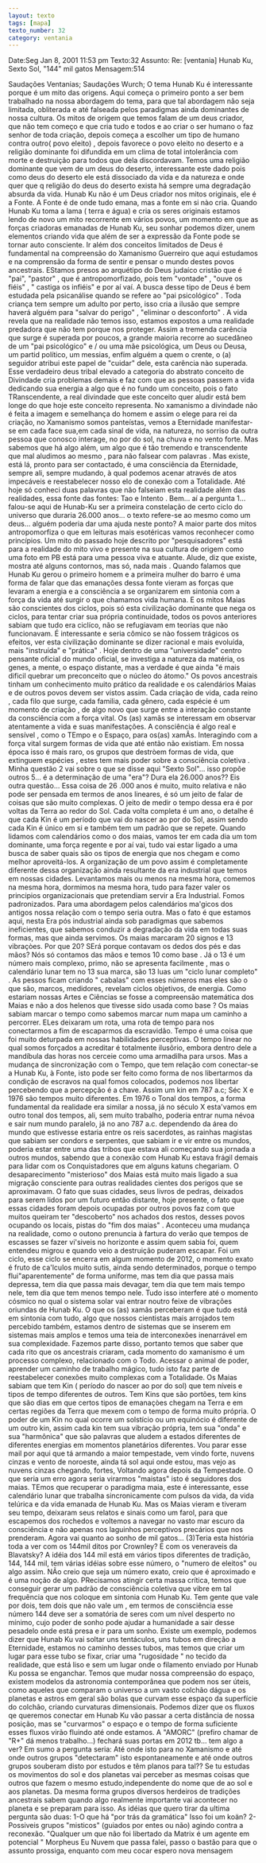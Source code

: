 ```yaml
---
layout: texto
tags: [mapa]
texto_number: 32
category: ventania
---
```

Date:Seg Jan 8, 2001 11:53 pm
Texto:32
Assunto: Re: [ventania] Hunab Ku, Sexto Sol, "144" mil gatos
Mensagem:514

Saudações Ventanias; 
Saudações Wurch; 
O tema Hunab Ku é interessante porque é um mito das origens. 
Aqui começa o primeiro ponto a ser bem trabalhado na nossa abordagem do tema, para que tal abordagem não seja limitada, obliterada e até falseada pelos paradigmas ainda dominantes de nossa cultura. 
Os mitos de origem que temos falam de um deus criador, que não tem começo e que cria tudo e todos e ao criar o ser humano o faz senhor de toda criação, depois começa a escolher um tipo de humano contra outro( povo eleito) , depois favorece o povo eleito no deserto e a religião dominante foi difundida em um clima de total intolerância com morte e destruição para todos que dela discordavam. 
Temos uma religião dominante que vem de um deus do deserto, interessante este dado pois como deus do deserto ele está dissociado da vida e da natureza e onde quer que q religião do deus do deserto exista há sempre uma degradação absurda da vida. 
Hunab Ku não é um Deus criador nos mitos originais, ele é a Fonte. 
A Fonte é de onde tudo emana, mas a fonte em si nào cria. 
Quando Hunab Ku toma a lama ( terra e água) e cria os seres originais estamos lendo de novo um mito recorrente em vários povos, um momento em que as forças criadoras emanadas de Hunab Ku, seu sonhar podemos dizer, unem elementos criando vida que além de ser a expressão da Fonte pode se tornar auto consciente. 
Ir além dos conceitos limitados de Deus é fundamental na compreensão do Xamanismo Guerreiro que aqui estudamos e na comprensão da forma de sentir e pensar o mundo destes povos ancestrais. 
EStamos presos ao arquétipo do Deus judaíco cristão que é "pai", "pastor" , que é antropomorfizado, pois tem "vontade" , "ouve os fiéis" , " castiga os infiéis" e por aí vaí. 
A busca desse tipo de Deus é bem estudada pela psicanálise quando se refere ao "pai psicológico" . 
Toda criança tem sempre um adulto por perto, isso cria a ilusão que sempre haverá alguém para "salvar do perigo" , "eliminar o desconforto" . 
A vida revela que na realidade não temos isso, estamos expostos a uma realidade predadora que não tem porque nos proteger. 
Assim a tremenda carência que surge é superada por poucos, a grande maioria recorre ao sucedâneo de um "pai psicológico" e / ou uma mãe psicológica, um Deus ou Deusa, um partid político, um messias, enfim alguém a quem o crente, o (a) seguidor atribui este papel de "cuidar" dele, esta carência nào superada. 
Esse verdadeiro deus tribal elevado a categoria do abstrato conceito de Divindade cria problemas demais e faz com que as pessoas passem a vida dedicando sua energia a algo que é no fundo um conceito, pois o fato TRanscendente, a real divindade que este conceito quer aludir está bem longe do que hoje este conceito representa. 
No xamanismo a divindade não é feita a imagem e semelhança do homem e assim o elege para rei da criação, no Xamanismo somos panteístas, vemos a Eternidade manifestar-se em cada face sua,em cada sinal de vida, na natureza, no sorriso da outra pessoa que conosco interage, no por do sol, na chuva e no vento forte. 
Mas sabemos que há algo além, um algo que é tão tremendo e transcendente que mal aludimos ao mesmo , para não falsear com palavras . 
Mas existe, está lá, pronto para ser contactado, é uma consciência da Eternidade, sempre ali, sempre mudando, à qual podemos acenar através de atos impecáveis e reestabelecer nosso elo de conexão com a Totalidade. 
Até hoje só conheci duas palavras que não falseiam esta realidade além das realidades, essa fonte das fontes: 
Tao e Intento . 
Bem... aí a pergunta 1... falou-se aqui de Hunab-Ku ser a primeira constelação de certo ciclo do universo que duraria 26.000 anos... o texto refere-se ao mesmo como um deus... alguém poderia dar uma ajuda neste ponto? 
A maior parte dos mitos antropomorfiza o que em leituras mais esotéricas vamos reconhecer como princípios. 
Um mito do passado hoje descrito por "pesquisadores" está para a realidade do mito vivo e presente na sua cultura de origem como uma foto em PB está para uma pessoa viva e atuante. 
Alude, diz que existe, mostra até alguns contornos, mas só, nada mais . 
Quando falamos que Hunab Ku gerou o primeiro homem e a primeira mulher do barro é uma forma de falar que das emanações dessa fonte vieram as forças que levaram a energia e a consciência a se organizarem em sintonia com a força da vida até surgir o que chamamos vida humana. 
E os mitos Maias são conscientes dos ciclos, pois só esta civilização dominante que nega os ciclos, para tentar criar sua própria continuidade, todos os povos anteriores sabiam que tudo era ciclíco, não se refugiavam em teorias que nào funcionavam. 
É interessante e seria cômico se nào fossem trágicos os efeitos, ver esta civilização dominante se dizer racional e mais evoluída, mais "instruída" e "prática" . 
Hoje dentro de uma "universidade" centro pensante oficial do mundo oficial, se investiga a natureza da matéria, os genes, a mente, o espaço distante, mas a verdade é que ainda "é mais dificil quebrar um preconceito que o núcleo do átomo." 
Os povos ancestrais tinham um conhecimento muito prático da realidade e os calendários Maias e de outros povos devem ser vistos assim. 
Cada criaçào de vida, cada reino , cada filo que surge, cada familia, cada gênero, cada espécie é um momento de criação , de algo novo que surge entre a interação constante da consciência com a força vital. 
Os (as) xamãs se interessam em observar atentamente a vida e suas manifestações. 
A consciência é algo real e sensível , como o TEmpo e o Espaço, para os(as) xamÃs. 
Interagindo com a força vital surgem formas de vida que até então não existiam. 
Em nossa época isso é mais raro, os grupos que destròem formas de vida, que extinguem espécies , estes tem mais poder sobre a consciência coletiva . 
Minha questão 2 vai sobre o que se disse aqui "Sexto Sol"... isso propõe outros 5... é a determinação de uma "era"? Dura ela 26.000 anos?? Eis outra questão... 
Essa coisa de 26 .000 anos é muito, muito relativa e não pode ser pensada em termos de anos lineares, é só um jeito de falar de coisas que são muito complexas. 
O jeito de medir o tempo dessa era é por voltas da Terra ao redor do Sol. 
Cada volta completa é um ano, o detalhe é que cada Kin é um período que vai do nascer ao por do Sol, assim sendo cada Kin é único em si e também tem um padrão que se repete. 
Quando lidamos com calendários como o dos maias, vamos ter em cada dia um tom dominante, uma força regente e por aí vai, tudo vai estar ligado a uma busca de saber quais são os tipos de energia que nos chegam e como melhor aproveitá-los. 
A organização de um povo assim é completamente diferente dessa organização ainda resultante da era industrial que temos em nossas cidades. 
Levantamos mais ou menos na mesma hora, comemos na mesma hora, dormimos na mesma hora, tudo para fazer valer os principios organizacionais que pretendiam servir a Era Industrial. Fomos padronizados. 
Para uma abordagem pelos calendários ma'gicos dos antigos nossa relação com o tempo seria outra. 
Mas o fato é que estamos aqui, nesta Era pós industrial ainda sob paradigmas que sabemos ineficientes, que sabemos conduzir a degradação da vida em todas suas formas, mas que ainda servimos. 
Os maias marcaram 20 signos e 13 vibraçòes. 
Por que 20? 
SErá porque contavam os dedos dos pés e das mãos?
Nós só contamos das mãos e temos 10 como base . 
Já o 13 é um número mais complexo, primo, não se apresenta facilmente , mas o calendário lunar tem no 13 sua marca, são 13 luas um "ciclo lunar completo" . 
As pessos ficam criando " cabalas" com esses números mas eles são o que são, marcos, medidores, revelam ciclos objetivos, de energia. 
Como estariam nossas Artes e Ciências se fosse a compreensão matemática dos Maias e não a dos helenos que tivesse sido usada como base ? 
Os maias sabiam marcar o tempo como sabemos marcar num mapa um caminho a percorrer. 
ELes deixaram um rota, uma rota de tempo para nos conectarmos a fim de escaparmos da escravidão. 
Tempo é uma coisa que foi muito deturpada em nossas habilidades perceptivas. 
O tempo linear no qual somos forçados a acreditar é totalmente ilusõrio, embora dentro dele a mandíbula das horas nos cerceie como uma armadilha para ursos. 
Mas a mudança de sincronização com o Tempo, que tem relação com conectar-se a Hunab Ku, à Fonte, isto pode ser feito como forma de nos libertarmos da condição de escravos na qual fomos colocados, podemos nos libertar percebendo que a percepção é a chave. 
Assim um kin em 787 a.c; Séc X e 1976 são tempos muito diferentes. 
Em 1976 o Tonal dos tempos, a forma fundamental da realidade era similar a nossa, já no século X esta'vamos em outro tonal dos tempos, ali, sem muito trabalho, poderia entrar numa névoa e sair num mundo paralelo, já no ano 787 a.c. dependendo da área do mundo que estivesse estaria entre os reis sacerdotes, as rainhas magistas que sabiam ser condors e serpentes, que sabiam ir e vir entre os mundos, poderia estar entre uma das tribos que estava ali começando sua jornada a outros mundos, sabendo que a conexão com Hunab Ku estava frágil demais para lidar com os Conquistadores que em alguns katuns chegariam. 
O desaparecimento "misterioso" dos Maias está muito mais ligado a sua migração consciente para outras realidades cientes dos perigos que se aproximavam. 
O fato que suas cidades, seus livros de pedras, deixados para serem lidos por um futuro então distante, hoje presente, o fato que essas cidades foram depois ocupadas por outros povos faz com que muitos queiram ter "descoberto" nos achados dos restos, desses povos ocupando os locais, pistas do "fim dos maias" . 
Aconteceu uma mudança na realidade, como o outono prenuncia à fartura do verão que tempos de escasses se fazer vi'siveis no horizonte e assim quem sabia foi, quem entendeu migrou e quando veio a destruição puderam escapar. 
Foi um ciclo, esse ciclo se encerra em algum momento de 2012, o momento exato é fruto de ca'lculos muito sutis, ainda sendo determinados, porque o tempo flui"aparentemente" de forma uniforme, mas tem dia que passa mais depressa, tem dia que passa mais devagar, tem dia que tem mais tempo nele, tem dia que tem menos tempo nele. 
Tudo isso interfere até o momento cósmico no qual o sistema solar vai entrar noutro feixe de vibrações oriundas de Hunab Ku. 
O que os (as) xamãs perceberam é que tudo está em sintonia com tudo, algo que nossos cientistas mais arrojados tem percebido também, estamos dentro de sistemas que se inserem em sistemas mais amplos e temos uma teia de interconexões inenarrável em sua complexidade. 
Fazemos parte disso, portanto temos que saber que cada rito que os ancestrais criaram, cada momento do xamanismo é um processo complexo, relacionado com o Todo. 
Acessar o animal de poder, aprender um caminho de trabalho mágico, tudo isto faz parte de reestabelecer conexões muito complexas com a Totalidade. 
Os Maias sabiam que tem Kin ( período do nascer ao por do sol) que tem níveis e tipos de tempo diferentes de outros. 
Tem Kins que são portões, tem kins que são dias em que certos tipos de emanaçòes chegam na Terra e em certas regiões da Terra que mexem com o tempo de forma muito própria. 
O poder de um Kin no qual ocorre um solstício ou um equinócio é diferente de um outro kin, assim cada kin tem sua vibração própria, tem sua "onda" e sua "harmônica" que são palavras que aludem a estados diferentes de diferentes energias em momentos planetários diferentes. 
Vou parar esse mail por aqui que tá armando a maior tempestade, vem vindo forte, nuvens cinzas e vento de noroeste, ainda tá sol aqui onde estou, mas vejo as nuvens cinzas chegando, fortes, 
Voltando agora depois da Tempestade. 
O que seria um erro agora seria virarmos "maistas" isto é seguidores dos maias. 
TEmos que recuperar o paradigma maia, este é interessante, esse calendário lunar que trabalha sincronicamente com pulsos da vida, da vida telúrica e da vida emanada de Hunab Ku. 
Mas os Maias vieram e tiveram seu tempo, deixaram seus relatos e sinais como um farol, para que escapemos dos rochedos e voltemos a navegar no vasto mar escuro da consciência e não apenas nos laguinhos perceptivos precários que nos prenderam. 
Agora vai quanto ao sonho de mil gatos... 
(3)Teria esta história toda a ver com os 144mil ditos por Crownley? E com os veneraveis da Blavatsky?
A idéia dos 144 mil está em vários tipos diferentes de tradição, 144, 144 mil, tem várias idéias sobre esse número, o "numero de eleitos" ou algo assim.
NÃo creio que seja um número exato, creio que é aproximado e é uma noção de algo. PRecisamos atingir certa massa crítica, temos que conseguir gerar um padrão de consciência coletiva que vibre em tal frequência que nos coloque em sintonia com Hunab Ku.
Tem gente que vale por dois, tem dois que não vale um , em termos de consciência esse número 144 deve ser a somatória de seres com um nível desperto no mínimo, cujo poder de sonho pode ajudar a humanidade a sair desse pesadelo onde está presa e ir para um sonho.
Existe um exemplo, podemos dizer que Hunab Ku vai soltar uns tentáculos, uns tubos em direção a Eternidade, estamos no caminho desses tubos, mas temos que criar um lugar para esse tubo se fixar, criar uma "rugosidade " no tecido da realidade, que está liso e sem um lugar onde o filamento enviado por Hunab Ku possa se enganchar.
Temos que mudar nossa compreensão do espaço, existem modelos da astronomia contemporânea que podem nos ser úteis, como aqueles que comparam o universo a um vasto colchão dágua e os planetas e astros em geral são bolas que curvam esse espaço da superfície do colchão, criando curvaturas dimensionais.
Podemos dizer que os fluxos qe queremos conectar em Hunab Ku vão passar a certa distância de nossa posição, mas se "curvarmos" o espaço e o tempo de forma suficiente esses fluxos virão fluindo até onde estamos.
A "AMORC" (prefiro chamar de "R+" dá menos trabalho...) fechará suas portas em 2012 tb... tem algo a ver? Em sumo a pergunta seria: Até onde isto para no Xamanismo e até onde outros grupos "detectaram" isto espontaneamente e até onde outros grupos souberam disto por estudos e têm planos para tal??
Se tu estudas os movimentos do sol e dos planetas vai perceber as mesmas coisas que outros que fazem o mesmo estudo,independente do nome que de ao sol e aos planetas. Da mesma forma grupos diversos herdeiros de tradições ancestrais sabem quando algo realmente importante vai acontecer no planeta e se preparam para isso.
As idéias que quero tirar da ultima pergunta são duas: 
1-O que há "por trás da gramática" 
Isso foi um koän?
2-Possiveis grupos "misticos" (guiados por entes ou não) agindo contra a reconexão. 
"Qualquer um que não foi libertado da Matrix é um agente em potencial "
Morpheus
Eu Nuvem que passa falei, passo o bastão para que o assunto prossiga, enquanto com meu cocar espero nova mensagem